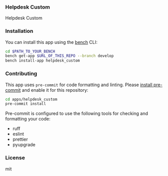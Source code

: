 ### Helpdesk Custom

Helpdesk Custom

### Installation

You can install this app using the [bench](https://github.com/frappe/bench) CLI:

```bash
cd $PATH_TO_YOUR_BENCH
bench get-app $URL_OF_THIS_REPO --branch develop
bench install-app helpdesk_custom
```

### Contributing

This app uses `pre-commit` for code formatting and linting. Please [install pre-commit](https://pre-commit.com/#installation) and enable it for this repository:

```bash
cd apps/helpdesk_custom
pre-commit install
```

Pre-commit is configured to use the following tools for checking and formatting your code:

- ruff
- eslint
- prettier
- pyupgrade

### License

mit
